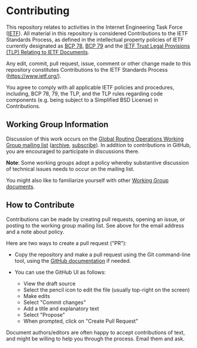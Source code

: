 # Contributing

This repository relates to activities in the Internet Engineering Task Force
([IETF](https://www.ietf.org/)). All material in this repository is considered
Contributions to the IETF Standards Process, as defined in the intellectual
property policies of IETF currently designated as
[BCP 78](https://www.rfc-editor.org/info/bcp78),
[BCP 79](https://www.rfc-editor.org/info/bcp79) and the
[IETF Trust Legal Provisions (TLP) Relating to IETF Documents](http://trustee.ietf.org/trust-legal-provisions.html).

Any edit, commit, pull request, issue, comment or other change made to this
repository constitutes Contributions to the IETF Standards Process
(https://www.ietf.org/).

You agree to comply with all applicable IETF policies and procedures, including,
BCP 78, 79, the TLP, and the TLP rules regarding code components (e.g. being
subject to a Simplified BSD License) in Contributions.


## Working Group Information

Discussion of this work occurs on the [Global Routing Operations
Working Group mailing list](mailto:grow@ietf.org)
([archive](https://mailarchive.ietf.org/arch/browse/grow/),
[subscribe](https://www.ietf.org/mailman/listinfo/grow)).
In addition to contributions in GitHub, you are encouraged to participate in
discussions there.

**Note**: Some working groups adopt a policy whereby substantive discussion of
technical issues needs to occur on the mailing list.

You might also like to familiarize yourself with other
[Working Group documents](https://datatracker.ietf.org/wg/grow/documents/).

## How to Contribute

Contributions can be made by creating pull requests, opening an issue, or
posting to the working group mailing list. See above for the email address
and a note about policy.

Here are two ways to create a pull request ("PR"):

- Copy the repository and make a pull request using the Git command-line
tool, using the [GitHub documentation](https://docs.github.com/en/pull-requests/collaborating-with-pull-requests/proposing-changes-to-your-work-with-pull-requests/creating-a-pull-request) if needed.

- You can use the GitHub UI as follows:
  - View the draft source
  - Select the pencil icon to edit the file (usually top-right on the screen)
  - Make edits
  - Select "Commit changes"
  - Add a title and explanatory text
  - Select "Propose"
  - When prompted, click on "Create Pull Request"

Document authors/editors are often happy to accept contributions of text,
and might be willing to help you through the process. Email them and ask.
